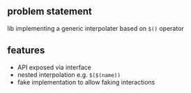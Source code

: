 ## problem statement

lib implementing a generic interpolater based on `$()` operator

## features

- API exposed via interface
- nested interpolation e.g. `$($(name))`
- fake implementation to allow faking interactions
